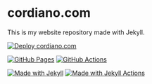 # cordiano.com

This is my website repository made with Jekyll.

[![Deploy cordiano.com](https://github.com/salvatorecordiano/cordiano.com/actions/workflows/ci.yml/badge.svg)](https://github.com/salvatorecordiano/cordiano.com/actions)

[![GitHub Pages](https://img.shields.io/badge/Hosted_with-GitHub_Pages-blue?logo=github&logoColor=white)](https://pages.github.com/)
[![GitHub Actions](https://img.shields.io/badge/CI-GitHub_Actions-blue?logo=github-actions&logoColor=white)](https://github.com/features/actions)

[![Made with Jekyll](https://img.shields.io/badge/Jekyll-4.x-blue?logo=jekyll&logoColor=white)](https://jekyllrb.com)
[![Made with Jekyll Actions](https://img.shields.io/badge/Jekyll_Actions-2.x-blue.svg)](https://github.com/marketplace/actions/jekyll-actions)
